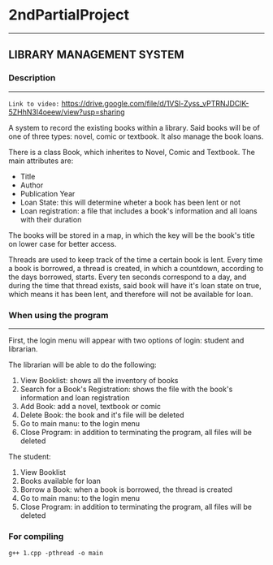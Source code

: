 # 2ndPartialProject
---

## LIBRARY MANAGEMENT SYSTEM

### Description
---
`Link to video:` https://drive.google.com/file/d/1VSl-Zyss_vPTRNJDClK-5ZHhN3l4oeew/view?usp=sharing

A system to record the existing books within a library. Said books will be of one of three types: novel, comic or textbook. It also manage the book loans.

There is a class Book, which inherites to Novel, Comic and Textbook. 
The main attributes are: 
  <ul>
  <li>Title</li>
  <li>Author</li>
  <li>Publication Year</li>
  <li>Loan State: this will determine wheter a book has been lent or not</li>
  <li>Loan registration: a file that includes a book's information and all loans with their duration</li>
  </ul>
The books will be stored in a map, in which the key will be the book's title on lower case for better access.

Threads are used to keep track of the time a certain book is lent. Every time a book is borrowed, a thread is created, in which a countdown, according to the days borrowed, starts. Every ten seconds correspond to a day, and during the time that thread exists, said book will have it's loan state on true, which means it has been lent, and therefore will not be available for loan.   

### When using the program
---
First, the login menu will appear with two options of login: student and librarian.

The librarian will be able to do the following:
  <ol>
  <li>View Booklist: shows all the inventory of books</li>
  <li>Search for a Book's Registration: shows the file with the book's information and loan registration</li>
  <li>Add Book: add a novel, textbook or comic</li>
  <li>Delete Book: the book and it's file will be deleted</li>
  <li>Go to main manu: to the login menu</li>
  <li>Close Program: in addition to terminating the program, all files will be deleted</li>
  </ol>
The student:
  <ol>
  <li>View Booklist</li>
  <li>Books available for loan</li>
  <li>Borrow a Book: when a book is borrowed, the thread is created</li>
  <li>Go to main manu: to the login menu</li>
  <li>Close Program: in addition to terminating the program, all files will be deleted</li>
  </ol>
  
  ### For compiling
`g++ 1.cpp -pthread -o main`



    

